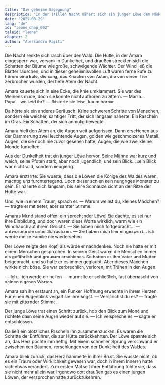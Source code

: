```yaml
---
title: "Die geheime Begegnung"
description: "In der stillen Nacht nähert sich ein junger Löwe dem Mädchen. Zwischen Angst und Staunen entsteht ein Versprechen: das Versprechen einer Hilfe, die er noch nicht zu erfüllen weiß."
date: "2025-08-29"
lang: "de"
id: "leone_chap_002"
taleid: "leone"
chapter: 2
author: "Alessandro Rapiti"
---
```


Die Nacht senkte sich rasch über den Wald.
Die Hütte, in der Amara eingesperrt war, versank in Dunkelheit, und draußen streckten sich die Schatten der Bäume wie große, schweigende Wächter. Der Wind ließ die Blätter rauschen, und in dieser geheimnisvollen Luft waren ferne Rufe zu hören: eine Eule, die sang, das Knacken von Ästen, die von einem Tier zerbrochen wurden, der tiefe Atem der Nacht.

Amara kauerte sich in eine Ecke, die Knie umklammert. Sie war des Weinens müde, doch sie konnte nicht aufhören zu zittern.
— Mama… Papa… wo seid ihr? — flüsterte sie leise, kaum hörbar.

Da hörte sie ein anderes Geräusch. Keine schweren Schritte von Menschen, sondern ein weicher, samtiger Tritt, der sich langsam näherte.
Ein Rascheln im Gras.
Ein Schatten, der sich anmutig bewegte.

Amara hielt den Atem an, die Augen weit aufgerissen. Dann erschienen aus der Dämmerung zwei leuchtende Augen, golden wie geschmolzenes Metall. Augen, die sie noch nie zuvor gesehen hatte, Augen, die wie zwei kleine Monde funkelten.

Aus der Dunkelheit trat ein junger Löwe hervor. Seine Mähne war kurz und weich, seine Pfoten stark, aber noch jugendlich, und sein Blick… sein Blick war nicht wild, sondern neugierig.

Amara erstarrte: Sie wusste, dass die Löwen die Könige des Waldes waren, mächtig und furchterregend. Doch dieser schien kein hungriges Monster zu sein. Er näherte sich langsam, bis seine Schnauze dicht an der Ritze der Hütte war.

Und, wie in einem Traum, sprach er.
— Warum weinst du, kleines Mädchen? — fragte er mit tiefer, aber sanfter Stimme.

Amaras Mund stand offen: ein sprechender Löwe! Sie dachte, es sei nur ihre Einbildung, und doch waren diese Worte wirklich, warm wie ein Windhauch auf ihrem Gesicht.
— Sie haben mich fortgebracht… — antwortete sie unter Schluchzen. — Sie haben mich hier eingesperrt… ich werde meine Familie nie wiedersehen.

Der Löwe neigte den Kopf, als würde er nachdenken. Noch nie hatte er mit einem Menschen gesprochen. In seinem Geist waren die Menschen immer als gefährlich und grausam erschienen. So hatten es ihm Vater und Mutter beigebracht, und so hatte er es immer geglaubt. Aber dieses Mädchen wirkte nicht böse. Sie war zerbrechlich, verloren, mit Tränen in den Augen.

— Ich… ich werde dir helfen — murmelte er schließlich, fast überrascht von seinen eigenen Worten.

Amara sah ihn erstaunt an, ein Funken Hoffnung erwachte in ihrem Herzen. Für einen Augenblick vergaß sie ihre Angst.
— Versprichst du es? — fragte sie mit zitternder Stimme.

Der junge Löwe trat einen Schritt zurück, hob den Blick zum Mond und richtete dann seine Augen wieder auf sie.
— Ich verspreche es — sagte er entschlossen.

Da ließ ein plötzliches Rascheln ihn zusammenzucken: Es waren die Schritte der Entführer, die zur Hütte zurückkehrten.
Der Löwe spannte sich an, das Herz pochte ihm heftig. Mit einem schnellen Sprung verschwand er zwischen den Bäumen, verschlungen von der Dunkelheit des Waldes.

Amara blieb zurück, das Herz hämmerte in ihrer Brust. Sie wusste nicht, ob es ein Traum oder Wirklichkeit gewesen war, doch in ihrem Inneren hatte sich etwas verändert. Zum ersten Mal seit ihrer Entführung fühlte sie, dass sie nicht mehr allein war.
Irgendwo dort draußen gab es einen jungen Löwen, der versprochen hatte zurückzukehren.
